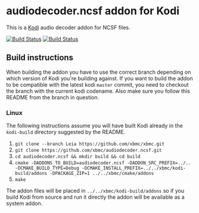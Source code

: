 # audiodecoder.ncsf addon for Kodi

This is a [Kodi](http://kodi.tv) audio decoder addon for NCSF files.

[![Build Status](https://travis-ci.org/xbmc/audiodecoder.ncsf.svg?branch=Leia)](https://travis-ci.org/xbmc/audiodecoder.ncsf/branches)
[![Build Status](https://dev.azure.com/teamkodi/binary-addons/_apis/build/status/xbmc.audiodecoder.ncsf?branchName=Leia)](https://dev.azure.com/teamkodi/binary-addons/_build/latest?definitionId=8&branchName=Leia)
<!--- [![Build Status](https://ci.appveyor.com/api/projects/status/github/xbmc/audiodecoder.ncsf?svg=true)](https://ci.appveyor.com/project/xbmc/audiodecoder-ncsf) -->

## Build instructions

When building the addon you have to use the correct branch depending on which version of Kodi you're building against.
If you want to build the addon to be compatible with the latest kodi `master` commit, you need to checkout the branch with the current kodi codename.
Also make sure you follow this README from the branch in question.

### Linux

The following instructions assume you will have built Kodi already in the `kodi-build` directory 
suggested by the README.

1. `git clone --branch Leia https://github.com/xbmc/xbmc.git`
2. `git clone https://github.com/xbmc/audiodecoder.ncsf.git`
3. `cd audiodecoder.ncsf && mkdir build && cd build`
4. `cmake -DADDONS_TO_BUILD=audiodecoder.ncsf -DADDON_SRC_PREFIX=../.. -DCMAKE_BUILD_TYPE=Debug -DCMAKE_INSTALL_PREFIX=../../xbmc/kodi-build/addons -DPACKAGE_ZIP=1 ../../xbmc/cmake/addons`
5. `make`

The addon files will be placed in `../../xbmc/kodi-build/addons` so if you build Kodi from source and run it directly 
the addon will be available as a system addon.
